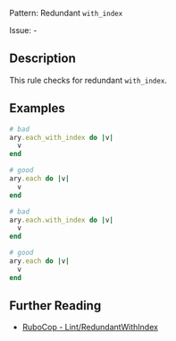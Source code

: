 Pattern: Redundant `with_index`

Issue: -

## Description

This rule checks for redundant `with_index`.

## Examples

```ruby
# bad
ary.each_with_index do |v|
  v
end

# good
ary.each do |v|
  v
end

# bad
ary.each.with_index do |v|
  v
end

# good
ary.each do |v|
  v
end
```

## Further Reading

* [RuboCop - Lint/RedundantWithIndex](https://rubocop.readthedocs.io/en/latest/cops_lint/#lintredundantwithindex)
